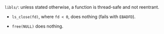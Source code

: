`libls/`: unless stated otherwise, a function is thread-safe and not reentrant.

  * `ls_close(fd)`, where `fd < 0`, does nothing (fails with `EBADFD`).

  * `free(NULL)` does nothing.
